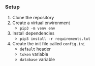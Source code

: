 ### Setup
1. Clone the repository
2. Create a virtual environment
	- `pip3 -m venv env`
3. Install dependencies
	- `pip3 install -r requirements.txt`
4. Create the init file called `config.ini`
	- `default` header
	- `token` variable
	- `database` variable

